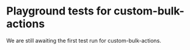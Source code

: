 # Playground tests for custom-bulk-actions
We are still awaiting the first test run for custom-bulk-actions.
